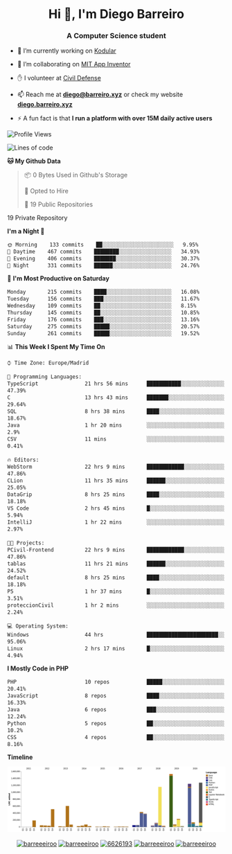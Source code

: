 <h1 align="center">Hi 👋, I'm Diego Barreiro</h1>
<h3 align="center">A Computer Science student</h3>

- 🔭 I’m currently working on [Kodular](https://www.kodular.io)

- 👯 I’m collaborating on [MIT App Inventor](https://github.com/mit-cml/appinventor-sources)

- ✋ I volunteer at [Civil Defense](https://proteccioncivil.sdc.gal)

- 📫 Reach me at **diego@barreiro.xyz** or check my website **[diego.barreiro.xyz](https://diego.barreiro.xyz)**

- ⚡ A fun fact is that **I run a platform with over 15M daily active users**

<!--START_SECTION:waka-->
![Profile Views](http://img.shields.io/badge/Profile%20Views-11-blue)

![Lines of code](https://img.shields.io/badge/From%20Hello%20World%20I%27ve%20Written-24.1%20million%20lines%20of%20code-blue)

**🐱 My Github Data** 

> 📦 0 Bytes Used in Github's Storage 
 > 
> 💼 Opted to Hire
 > 
> 📜 19 Public Repositories 
 > 
19 Private Repository 
 > 
**I'm a Night 🦉** 

```text
🌞 Morning    133 commits    ██░░░░░░░░░░░░░░░░░░░░░░░   9.95% 
🌆 Daytime    467 commits    ████████░░░░░░░░░░░░░░░░░   34.93% 
🌃 Evening    406 commits    ███████░░░░░░░░░░░░░░░░░░   30.37% 
🌙 Night      331 commits    ██████░░░░░░░░░░░░░░░░░░░   24.76%

```
📅 **I'm Most Productive on Saturday** 

```text
Monday       215 commits    ████░░░░░░░░░░░░░░░░░░░░░   16.08% 
Tuesday      156 commits    ███░░░░░░░░░░░░░░░░░░░░░░   11.67% 
Wednesday    109 commits    ██░░░░░░░░░░░░░░░░░░░░░░░   8.15% 
Thursday     145 commits    ██░░░░░░░░░░░░░░░░░░░░░░░   10.85% 
Friday       176 commits    ███░░░░░░░░░░░░░░░░░░░░░░   13.16% 
Saturday     275 commits    █████░░░░░░░░░░░░░░░░░░░░   20.57% 
Sunday       261 commits    █████░░░░░░░░░░░░░░░░░░░░   19.52%

```


📊 **This Week I Spent My Time On** 

```text
⌚︎ Time Zone: Europe/Madrid

💬 Programming Languages: 
TypeScript               21 hrs 56 mins      ███████████░░░░░░░░░░░░░░   47.39% 
C                        13 hrs 43 mins      ███████░░░░░░░░░░░░░░░░░░   29.64% 
SQL                      8 hrs 38 mins       ████░░░░░░░░░░░░░░░░░░░░░   18.67% 
Java                     1 hr 20 mins        ░░░░░░░░░░░░░░░░░░░░░░░░░   2.9% 
CSV                      11 mins             ░░░░░░░░░░░░░░░░░░░░░░░░░   0.41%

🔥 Editors: 
WebStorm                 22 hrs 9 mins       ████████████░░░░░░░░░░░░░   47.86% 
CLion                    11 hrs 35 mins      ██████░░░░░░░░░░░░░░░░░░░   25.05% 
DataGrip                 8 hrs 25 mins       ████░░░░░░░░░░░░░░░░░░░░░   18.18% 
VS Code                  2 hrs 45 mins       █░░░░░░░░░░░░░░░░░░░░░░░░   5.94% 
IntelliJ                 1 hr 22 mins        ░░░░░░░░░░░░░░░░░░░░░░░░░   2.97%

🐱‍💻 Projects: 
PCivil-Frontend          22 hrs 9 mins       ████████████░░░░░░░░░░░░░   47.86% 
tablas                   11 hrs 21 mins      ██████░░░░░░░░░░░░░░░░░░░   24.52% 
default                  8 hrs 25 mins       ████░░░░░░░░░░░░░░░░░░░░░   18.18% 
P5                       1 hr 37 mins        █░░░░░░░░░░░░░░░░░░░░░░░░   3.51% 
proteccionCivil          1 hr 2 mins         ░░░░░░░░░░░░░░░░░░░░░░░░░   2.24%

💻 Operating System: 
Windows                  44 hrs              ███████████████████████░░   95.06% 
Linux                    2 hrs 17 mins       █░░░░░░░░░░░░░░░░░░░░░░░░   4.94%

```

**I Mostly Code in PHP** 

```text
PHP                      10 repos            █████░░░░░░░░░░░░░░░░░░░░   20.41% 
JavaScript               8 repos             ████░░░░░░░░░░░░░░░░░░░░░   16.33% 
Java                     6 repos             ███░░░░░░░░░░░░░░░░░░░░░░   12.24% 
Python                   5 repos             ██░░░░░░░░░░░░░░░░░░░░░░░   10.2% 
CSS                      4 repos             ██░░░░░░░░░░░░░░░░░░░░░░░   8.16%

```


**Timeline**

![Chart not found](https://raw.githubusercontent.com/barreeeiroo/barreeeiroo/master/charts/bar_graph.png) 


<!--END_SECTION:waka-->

<p align="center">
<a href="https://twitter.com/barreeeiroo" target="blank"><img align="center" src="https://cdn.jsdelivr.net/npm/simple-icons@3.0.1/icons/twitter.svg" alt="barreeeiroo" height="20" width="20" /></a>
<a href="https://linkedin.com/in/barreeeiroo" target="blank"><img align="center" src="https://cdn.jsdelivr.net/npm/simple-icons@3.0.1/icons/linkedin.svg" alt="barreeeiroo" height="20" width="20" /></a>
<a href="https://stackoverflow.com/users/6626193" target="blank"><img align="center" src="https://cdn.jsdelivr.net/npm/simple-icons@3.0.1/icons/stackoverflow.svg" alt="6626193" height="20" width="20" /></a>
<a href="https://fb.com/barreeeiroo" target="blank"><img align="center" src="https://cdn.jsdelivr.net/npm/simple-icons@3.0.1/icons/facebook.svg" alt="barreeeiroo" height="20" width="20" /></a>
<a href="https://instagram.com/barreeeiroo" target="blank"><img align="center" src="https://cdn.jsdelivr.net/npm/simple-icons@3.0.1/icons/instagram.svg" alt="barreeeiroo" height="20" width="20" /></a>
</p>
